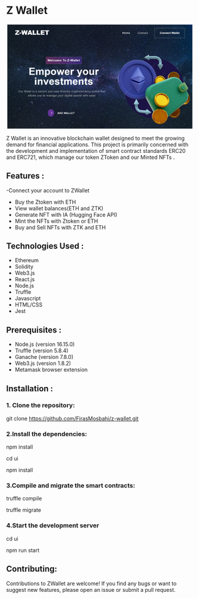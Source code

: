 # Z Wallet
<p align="center">
  <img src="ZwalletImage.png" width="500" title="ZWallet">
</p>  

Z Wallet is an innovative blockchain wallet designed to meet the growing demand for financial applications. This project is primarily concerned with the development and implementation
of smart contract standards ERC20 and ERC721, which manage our token ZToken and our Minted NFTs .  

## Features :
-Connect your account to ZWallet
- Buy the Ztoken with ETH
- View wallet balances(ETH and ZTK)
- Generate NFT with IA (Hugging Face API)
- Mint the NFTs with Ztoken or ETH 
- Buy and Sell NFTs with ZTK and ETH 
## Technologies Used :
- Ethereum
- Solidity
- Web3.js
- React.js
- Node.js
- Truffle
- Javascript
- HTML/CSS
- Jest
## Prerequisites :
- Node.js (version 16.15.0)
- Truffle (version 5.8.4)
- Ganache (version 7.8.0)
- Web3.js (version 1.8.2)
- Metamask browser extension
## Installation :
### 1. Clone the repository:
git clone https://github.com/FirasMosbahi/z-wallet.git
### 2.Install the dependencies:
npm install  

cd ui  

npm install
### 3.Compile and migrate the smart contracts:
truffle compile  

truffle migrate
### 4.Start the development server
cd ui  

npm run start

## Contributing: 
Contributions to ZWallet are welcome! If you find any bugs or want to suggest new features, please open an issue or submit a pull request.

